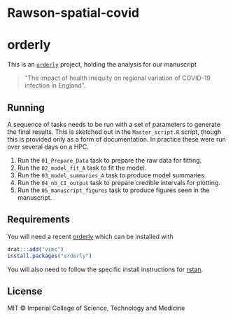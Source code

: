 # Rawson-spatial-covid
# orderly

This is an [`orderly`](https://github.com/vimc/orderly) project, holding the analysis for our manuscript

> "The impact of health inequity on regional variation of COVID-19 infection in England".

## Running

A sequence of tasks needs to be run with a set of parameters to generate the final results.  This is sketched out in the `Master_script.R` script, though this is provided only as a form of documentation. In practice these were run over several days on a HPC.


1. Run the `01_Prepare_Data` task to prepare the raw data for fitting.
2. Run the `02_model_fit_A` task to fit the model.
3. Run the `03_model_summaries_A` task to produce model summaries. 
4. Run the `04_nb_CI_output` task to prepare credible intervals for plotting.
5. Run the `05_manuscript_figures` task to produce figures seen in the manuscript.


## Requirements


You will need a recent [orderly](https://www.vaccineimpact.org/orderly/) which can be installed with

```r
drat:::add("vimc")
install.packages("orderly")
```

You will also need to follow the specific install instructions for [rstan](https://mc-stan.org/users/interfaces/rstan).

## License

MIT © Imperial College of Science, Technology and Medicine

